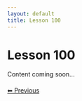 ```yaml
---
layout: default
title: Lesson 100
---
```


# Lesson 100

Content coming soon...

<div style="margin-top: 20px;">
<a href="/docs/intermediate/Lessons/lesson_99.html" style="margin-right: 10px;">⬅ Previous</a>
</div>
